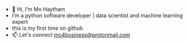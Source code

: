 - 👋 Hi, I’m Mo Haytham
- I’m a python software developer | data scientist and machine learning expert
- this is my first time on github
- 📫 Let's connect mo4business@protonmail.com
